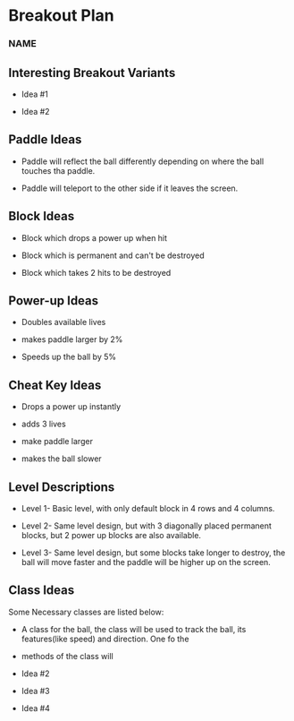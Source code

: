 # Breakout Plan
### NAME



## Interesting Breakout Variants

 * Idea #1

 * Idea #2


## Paddle Ideas

 * Paddle will reflect the ball differently depending on where the ball touches tha paddle.

 * Paddle will teleport to the other side if it leaves the screen.


## Block Ideas

 * Block which drops a power up when hit

 * Block which is permanent and can't be destroyed

 * Block which takes 2 hits to be destroyed


## Power-up Ideas

 * Doubles available lives

 * makes paddle larger by 2%

 * Speeds up the ball by 5%


## Cheat Key Ideas

 * Drops a power up instantly

 * adds 3 lives

 * make paddle larger

 * makes the ball slower


## Level Descriptions

 * Level 1- Basic level, with only default block in 4 rows and 4 columns.

 * Level 2- Same level design, but with 3 diagonally placed permanent blocks, but 2 power up blocks are also available.

 * Level 3- Same level design, but some blocks take longer to destroy, the ball will move faster and the paddle will be 
higher up on the screen.


## Class Ideas
Some Necessary classes are listed below:
 * A class for the ball, the class will be used to track the ball, its features(like speed) and direction. One fo the 
 * methods of the class will

 * Idea #2

 * Idea #3

 * Idea #4

